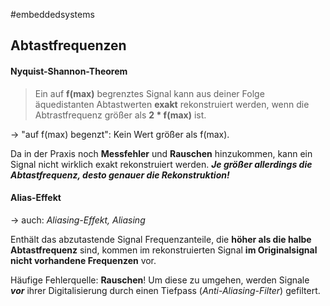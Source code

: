 
#embeddedsystems

## Abtastfrequenzen

#### Nyquist-Shannon-Theorem
> Ein auf **f(max)** begrenztes Signal kann aus deiner Folge äquedistanten Abtastwerten **exakt** rekonstruiert werden, wenn die Abtrastfrequenz größer als **2 * f(max)** ist.

-> "auf f(max) begenzt": Kein Wert größer als f(max).

Da in der Praxis noch **Messfehler** und **Rauschen** hinzukommen, kann ein Signal nicht wirklich exakt rekonstruiert werden. 
***Je größer allerdings die Abtastfrequenz, desto genauer die Rekonstruktion!***


#### Alias-Effekt

-> auch: *Aliasing-Effekt, Aliasing*

Enthält das abzutastende Signal Frequenzanteile, die **höher als die halbe Abtastfrequenz** sind, kommen im rekonstruierten Signal **im Originalsignal nicht vorhandene Frequenzen** vor.

Häufige Fehlerquelle: **Rauschen**! Um diese zu umgehen, werden Signale ***vor*** ihrer Digitalisierung durch einen Tiefpass (*Anti-Aliasing-Filter*) gefiltert.

